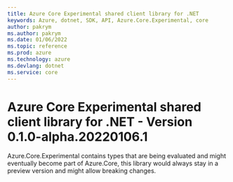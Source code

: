 ```yaml
---
title: Azure Core Experimental shared client library for .NET
keywords: Azure, dotnet, SDK, API, Azure.Core.Experimental, core
author: pakrym
ms.author: pakrym
ms.date: 01/06/2022
ms.topic: reference
ms.prod: azure
ms.technology: azure
ms.devlang: dotnet
ms.service: core
---
```

# Azure Core Experimental shared client library for .NET - Version 0.1.0-alpha.20220106.1 


Azure.Core.Experimental contains types that are being evaluated and might eventually become part of Azure.Core, this library would always stay in a preview version and might allow breaking changes.

